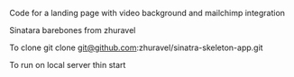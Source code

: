 Code for a landing page with video background and mailchimp integration

Sinatara barebones from zhuravel

To clone
git clone git@github.com:zhuravel/sinatra-skeleton-app.git

To run on local server
thin start
